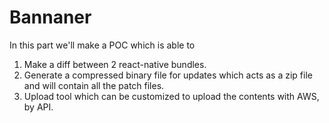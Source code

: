 
# Bannaner
In this part we'll make a POC which is able to
1. Make a diff between 2 react-native bundles.
2. Generate a compressed binary file for updates which acts as a zip file and will contain all the patch files.
3. Upload tool which can be customized to upload the contents with AWS, by API.